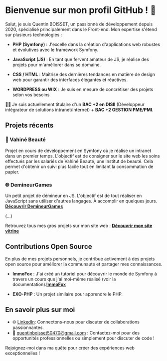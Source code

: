 # Bienvenue sur mon profil GitHub ! 👋

Salut, je suis Quentin BOISSET, un passionné de développement depuis 2020, spécialisé principalement dans le Front-end. Mon expertise s'étend sur plusieurs technologies :

- **PHP (Symfony)** : J'excelle dans la création d'applications web robustes et évolutives avec le framework Symfony.

- **JavaScript (JS)** : En tant que fervent amateur de JS, je réalise des projets pour m'améliorer dans se domaine.

- **CSS / HTML** : Maîtrise des dernières tendances en matière de design web pour garantir des interfaces élégantes et réactives.

- **WORDPRESS ou WIX** : Je suis en mesure de concrétiser des projets selon vos besoins

👨‍🎓 Je suis actuellement titulaire d'un **BAC +2 en DISII** (Développeur intégrateur de solutions intranet/internet) + **BAC +2 GESTION PME/PMI**.

## Projets récents

### 🚀 Vahiné Beauté
Projet en cours de développement en Symfony où je réalise un intranet dans un premier temps. L'objectif est de consigner sur le site web les soins effectués par les salariés de Vahiné Beauté, une institut de beauté. Cela permet d'obtenir un suivi plus facile tout en limitant la consommation de papier.

### 🌐 DemineurGames
Un petit projet de démineur en JS. L'objectif est de tout réaliser en JavaScript sans utiliser d'autres langages. À accomplir en quelques jours.
[**Découvrir DemineurGames**](https://hutchalpha.fr/projetdemineur/)

(...)

Retrouvez tous mes gros projets sur mon site web : [**Découvrir mon site vitrine**](https://hutchalpha.fr/presentation/)
## Contributions Open Source

En plus de mes projets personnels, je contribue activement à des projets open source pour améliorer la communauté et partager mes connaissances.

- **ImmoFox** : J'ai créé un tutoriel pour découvrir le monde de Symfony à travers un cours que j'ai moi-même réalisé (voir la documentation).[**ImmoFox**](https://hutchalpha.fr/projetex/public)

- **EXO-PHP** : Un projet similaire pour apprendre le PHP.

## En savoir plus sur moi

- 🌐 [LinkedIn](https://www.linkedin.com/in/quentin-boisset/): Connectons-nous pour discuter de collaborations passionnantes.
- 📧 quentinboisset50470@gmail.com : Contactez-moi pour des opportunités professionnelles ou simplement pour discuter de code !


Rejoignez-moi dans ma quête pour créer des expériences web exceptionnelles !
